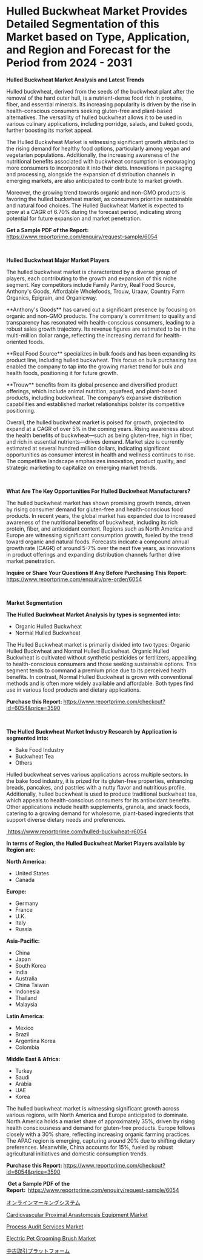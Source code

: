 <p><h1>Hulled Buckwheat Market Provides Detailed Segmentation of this Market based on Type, Application, and Region and Forecast for the Period from 2024 - 2031</h1></p><p><strong>Hulled Buckwheat Market Analysis and Latest Trends</strong></p>
<p><p>Hulled buckwheat, derived from the seeds of the buckwheat plant after the removal of the hard outer hull, is a nutrient-dense food rich in proteins, fiber, and essential minerals. Its increasing popularity is driven by the rise in health-conscious consumers seeking gluten-free and plant-based alternatives. The versatility of hulled buckwheat allows it to be used in various culinary applications, including porridge, salads, and baked goods, further boosting its market appeal.</p><p>The Hulled Buckwheat Market is witnessing significant growth attributed to the rising demand for healthy food options, particularly among vegan and vegetarian populations. Additionally, the increasing awareness of the nutritional benefits associated with buckwheat consumption is encouraging more consumers to incorporate it into their diets. Innovations in packaging and processing, alongside the expansion of distribution channels in emerging markets, are also anticipated to contribute to market growth.</p><p>Moreover, the growing trend towards organic and non-GMO products is favoring the hulled buckwheat market, as consumers prioritize sustainable and natural food choices. The Hulled Buckwheat Market is expected to grow at a CAGR of 6.70% during the forecast period, indicating strong potential for future expansion and market penetration.</p></p>
<p><strong>Get a Sample PDF of the Report:&nbsp;</strong> <a href="https://www.reportprime.com/enquiry/request-sample/6054">https://www.reportprime.com/enquiry/request-sample/6054</a></p>
<p>&nbsp;</p>
<p><strong>Hulled Buckwheat Major Market Players</strong></p>
<p><p>The hulled buckwheat market is characterized by a diverse group of players, each contributing to the growth and expansion of this niche segment. Key competitors include Family Pantry, Real Food Source, Anthony's Goods, Affordable Wholefoods, Trouw, Uraaw, Country Farm Organics, Epigrain, and Organicway. </p><p>**Anthony's Goods** has carved out a significant presence by focusing on organic and non-GMO products. The company's commitment to quality and transparency has resonated with health-conscious consumers, leading to a robust sales growth trajectory. Its revenue figures are estimated to be in the multi-million dollar range, reflecting the increasing demand for health-oriented foods.</p><p>**Real Food Source** specializes in bulk foods and has been expanding its product line, including hulled buckwheat. This focus on bulk purchasing has enabled the company to tap into the growing market trend for bulk and health foods, positioning it for future growth. </p><p>**Trouw** benefits from its global presence and diversified product offerings, which include animal nutrition, aquafeed, and plant-based products, including buckwheat. The company’s expansive distribution capabilities and established market relationships bolster its competitive positioning.</p><p>Overall, the hulled buckwheat market is poised for growth, projected to expand at a CAGR of over 5% in the coming years. Rising awareness about the health benefits of buckwheat—such as being gluten-free, high in fiber, and rich in essential nutrients—drives demand. Market size is currently estimated at several hundred million dollars, indicating significant opportunities as consumer interest in health and wellness continues to rise. The competitive landscape emphasizes innovation, product quality, and strategic marketing to capitalize on emerging market trends.</p></p>
<p>&nbsp;</p>
<p><strong>What Are The Key Opportunities For Hulled Buckwheat Manufacturers?</strong></p>
<p><p>The hulled buckwheat market has shown promising growth trends, driven by rising consumer demand for gluten-free and health-conscious food products. In recent years, the global market has expanded due to increased awareness of the nutritional benefits of buckwheat, including its rich protein, fiber, and antioxidant content. Regions such as North America and Europe are witnessing significant consumption growth, fueled by the trend toward organic and natural foods. Forecasts indicate a compound annual growth rate (CAGR) of around 5-7% over the next five years, as innovations in product offerings and expanding distribution channels further drive market penetration.</p></p>
<p><strong>Inquire or Share Your Questions If Any Before Purchasing This Report:</strong> <a href="https://www.reportprime.com/enquiry/pre-order/6054">https://www.reportprime.com/enquiry/pre-order/6054</a></p>
<p>&nbsp;</p>
<p><strong>Market Segmentation</strong></p>
<p><strong>The Hulled Buckwheat Market Analysis by types is segmented into:</strong></p>
<p><ul><li>Organic Hulled Buckwheat</li><li>Normal Hulled Buckwheat</li></ul></p>
<p><p>The Hulled Buckwheat market is primarily divided into two types: Organic Hulled Buckwheat and Normal Hulled Buckwheat. Organic Hulled Buckwheat is cultivated without synthetic pesticides or fertilizers, appealing to health-conscious consumers and those seeking sustainable options. This segment tends to command a premium price due to its perceived health benefits. In contrast, Normal Hulled Buckwheat is grown with conventional methods and is often more widely available and affordable. Both types find use in various food products and dietary applications.</p></p>
<p><strong>Purchase this Report:&nbsp;</strong><a href="https://www.reportprime.com/checkout?id=6054&price=3590">https://www.reportprime.com/checkout?id=6054&price=3590</a></p>
<p>&nbsp;</p>
<p><strong>The Hulled Buckwheat Market Industry Research by Application is segmented into:</strong></p>
<p><ul><li>Bake Food Industry</li><li>Buckwheat Tea</li><li>Others</li></ul></p>
<p><p>Hulled buckwheat serves various applications across multiple sectors. In the bake food industry, it is prized for its gluten-free properties, enhancing breads, pancakes, and pastries with a nutty flavor and nutritious profile. Additionally, hulled buckwheat is used to produce traditional buckwheat tea, which appeals to health-conscious consumers for its antioxidant benefits. Other applications include health supplements, granola, and snack foods, catering to a growing demand for wholesome, plant-based ingredients that support diverse dietary needs and preferences.</p></p>
<p><a href="https://www.reportprime.com/hulled-buckwheat-r6054">&nbsp;https://www.reportprime.com/hulled-buckwheat-r6054</a></p>
<p><strong>In terms of Region, the Hulled Buckwheat Market Players available by Region are:</strong></p>
<p>
    <p> <strong> North America: </strong>
        <ul>
            <li>United States</li>
            <li>Canada</li>
        </ul>
        </p> 
    <p> <strong> Europe: </strong>
        <ul>
            <li>Germany</li>
            <li>France</li>
            <li>U.K.</li>
            <li>Italy</li>
            <li>Russia</li>
        </ul>
        </p> 
    <p> <strong> Asia-Pacific: </strong>
        <ul>
            <li>China</li>
            <li>Japan</li>
            <li>South Korea</li>
            <li>India</li>
            <li>Australia</li>
            <li>China Taiwan</li>
            <li>Indonesia</li>
            <li>Thailand</li>
            <li>Malaysia</li>
        </ul>
        </p> 
    <p> <strong> Latin America: </strong>
        <ul>
            <li>Mexico</li>
            <li>Brazil</li>
            <li>Argentina Korea</li>
            <li>Colombia</li>
        </ul>
        </p> 
    <p> <strong> Middle East & Africa: </strong>
        <ul>
            <li>Turkey</li>
            <li>Saudi</li>
            <li>Arabia</li>
            <li>UAE</li>
            <li>Korea</li>
        </ul>
    </p>
    </p>
<p><p>The hulled buckwheat market is witnessing significant growth across various regions, with North America and Europe anticipated to dominate. North America holds a market share of approximately 35%, driven by rising health consciousness and demand for gluten-free products. Europe follows closely with a 30% share, reflecting increasing organic farming practices. The APAC region is emerging, capturing around 20% due to shifting dietary preferences. Meanwhile, China accounts for 15%, fueled by robust agricultural initiatives and domestic consumption trends.</p></p>
<p><strong>Purchase this Report: </strong><a href="https://www.reportprime.com/checkout?id=6054&price=3590">https://www.reportprime.com/checkout?id=6054&price=3590</a></p>
<p>&nbsp;<strong>Get a Sample PDF of the Report:&nbsp;&nbsp;</strong><a href="https://www.reportprime.com/enquiry/request-sample/6054">https://www.reportprime.com/enquiry/request-sample/6054</a></p>
<p><strong></strong></p>
<p><p><a href="https://medium.com/@manuelmann1976/%E3%82%B0%E3%83%AD%E3%83%BC%E3%83%90%E3%83%AB%E3%82%AA%E3%83%B3%E3%83%A9%E3%82%A4%E3%83%B3%E3%83%9E%E3%83%BC%E3%82%B1%E3%83%86%E3%82%A3%E3%83%B3%E3%82%B0%E3%82%B7%E3%82%B9%E3%83%86%E3%83%A0%E5%B8%82%E5%A0%B4%E3%81%AE%E5%8C%85%E6%8B%AC%E7%9A%84%E3%81%AA%E5%88%86%E6%9E%90-%E6%88%90%E9%95%B7%E3%83%88%E3%83%AC%E3%83%B3%E3%83%89%E3%81%A8%E5%B8%82%E5%A0%B4%E4%BA%88%E6%B8%AC-2024%E5%B9%B4-2031%E5%B9%B4-891a34e239d4">オンラインマーキングシステム</a></p><p><a href="https://issuu.com/reportprime-2/docs/cardiovascular-proximal-anastomosis_0b15e061ec75cc">Cardiovascular Proximal Anastomosis Equipment Market</a></p><p><a href="https://www.linkedin.com/pulse/navigating-global-process-audit-services-market-from-trends-km6af?trackingId=FSUtY2TkSkO%2BGGWfvjckAQ%3D%3D">Process Audit Services Market</a></p><p><a href="https://medium.com/@addiehirthe44/strategic-market-insights-navigating-the-global-electric-pet-grooming-brush-market-landscape-f874f64e23ba">Electric Pet Grooming Brush Market</a></p><p><a href="https://medium.com/@manuelmann1976/%E4%B8%AD%E5%8F%A4%E5%93%81%E5%8F%96%E5%BC%95%E3%83%97%E3%83%A9%E3%83%83%E3%83%88%E3%83%95%E3%82%A9%E3%83%BC%E3%83%A0%E5%B8%82%E5%A0%B4%E6%A6%82%E8%A6%B3-%E5%9C%B0%E5%9F%9F%E3%81%AE%E8%A6%8B%E9%80%9A%E3%81%97%E3%81%A82024%E5%B9%B4%E3%81%8B%E3%82%892031%E5%B9%B4%E3%81%AB%E3%81%8B%E3%81%91%E3%81%A6%E3%81%AE%E4%B8%AD%E5%8F%A4%E5%93%81%E5%8F%96%E5%BC%95%E3%83%97%E3%83%A9%E3%83%83%E3%83%88%E3%83%95%E3%82%A9%E3%83%BC%E3%83%A0%E5%B8%82%E5%A0%B4%E3%81%AE%E7%AB%B6%E4%BA%89%E6%88%A6%E7%95%A5-%E5%B9%B4%E5%B9%B3%E5%9D%87%E6%88%90%E9%95%B7%E7%8E%878-2-%E3%81%A7%E3%81%AE%E6%88%90%E9%95%B7%E3%81%8C%E4%BA%88%E6%B8%AC%E3%81%95%E3%82%8C%E3%81%A6%E3%81%84%E3%81%BE%E3%81%99-0b47ec6dfa0f">中古取引プラットフォーム</a></p></p>